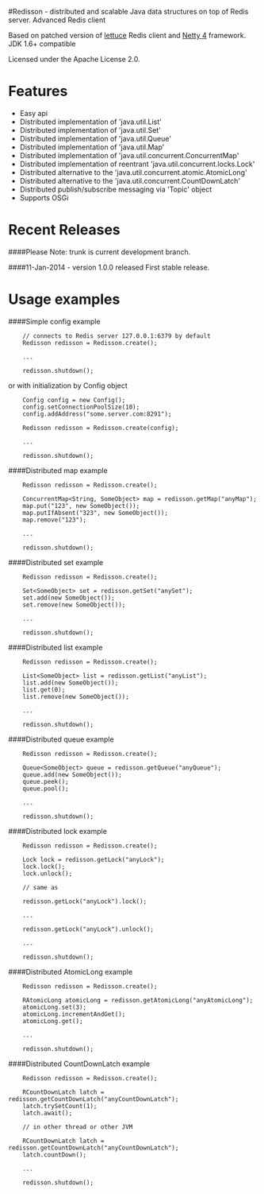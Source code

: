 #Redisson - distributed and scalable Java data structures on top of Redis server. Advanced Redis client

Based on patched version of [lettuce](http://socket.io/) Redis client and [Netty 4](http://netty.io/) framework.  
JDK 1.6+ compatible  

Licensed under the Apache License 2.0.


Features
================================
* Easy api
* Distributed implementation of 'java.util.List'  
* Distributed implementation of 'java.util.Set'  
* Distributed implementation of 'java.util.Queue'  
* Distributed implementation of 'java.util.Map'  
* Distributed implementation of 'java.util.concurrent.ConcurrentMap'  
* Distributed implementation of reentrant 'java.util.concurrent.locks.Lock'  
* Distributed alternative to the 'java.util.concurrent.atomic.AtomicLong'  
* Distributed alternative to the 'java.util.concurrent.CountDownLatch'  
* Distributed publish/subscribe messaging via 'Topic' object  
* Supports OSGi  


Recent Releases
================================
####Please Note: trunk is current development branch.

####11-Jan-2014 - version 1.0.0 released
First stable release.


Usage examples
================================
####Simple config example

       
        // connects to Redis server 127.0.0.1:6379 by default
        Redisson redisson = Redisson.create();

        ...

        redisson.shutdown();

or with initialization by Config object

        Config config = new Config();
        config.setConnectionPoolSize(10);
        config.addAddress("some.server.com:8291");

        Redisson redisson = Redisson.create(config);

        ...

        redisson.shutdown();

####Distributed map example

        Redisson redisson = Redisson.create();

        ConcurrentMap<String, SomeObject> map = redisson.getMap("anyMap");
        map.put("123", new SomeObject());
        map.putIfAbsent("323", new SomeObject());
        map.remove("123");

        ...

        redisson.shutdown();

####Distributed set example

        Redisson redisson = Redisson.create();

        Set<SomeObject> set = redisson.getSet("anySet");
        set.add(new SomeObject());
        set.remove(new SomeObject());

        ...

        redisson.shutdown();

####Distributed list example

        Redisson redisson = Redisson.create();

        List<SomeObject> list = redisson.getList("anyList");
        list.add(new SomeObject());
        list.get(0);
        list.remove(new SomeObject());

        ...

        redisson.shutdown();

####Distributed queue example

        Redisson redisson = Redisson.create();

        Queue<SomeObject> queue = redisson.getQueue("anyQueue");
        queue.add(new SomeObject());
        queue.peek();
        queue.pool();

        ...

        redisson.shutdown();

####Distributed lock example

        Redisson redisson = Redisson.create();

        Lock lock = redisson.getLock("anyLock");
        lock.lock();
        lock.unlock();

        // same as

        redisson.getLock("anyLock").lock();

        ...

        redisson.getLock("anyLock").unlock();

        ...

        redisson.shutdown();

####Distributed AtomicLong example

        Redisson redisson = Redisson.create();

        RAtomicLong atomicLong = redisson.getAtomicLong("anyAtomicLong");
        atomicLong.set(3);
        atomicLong.incrementAndGet();
        atomicLong.get();

        ...

        redisson.shutdown();


####Distributed CountDownLatch example

        Redisson redisson = Redisson.create();

        RCountDownLatch latch = redisson.getCountDownLatch("anyCountDownLatch");
        latch.trySetCount(1);
        latch.await();

        // in other thread or other JVM

        RCountDownLatch latch = redisson.getCountDownLatch("anyCountDownLatch");
        latch.countDown();

        ...

        redisson.shutdown();

